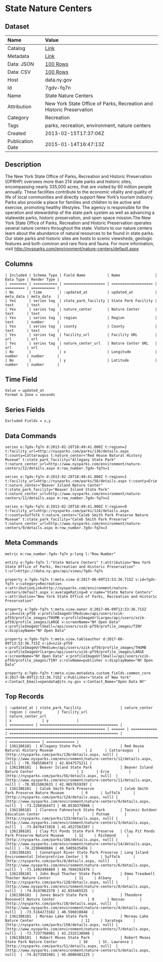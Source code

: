 # State Nature Centers

## Dataset

| Name | Value |
| :--- | :---- |
| Catalog | [Link](https://catalog.data.gov/dataset/state-nature-centers) |
| Metadata | [Link](https://data.ny.gov/api/views/7gdv-fq7n) |
| Data: JSON | [100 Rows](https://data.ny.gov/api/views/7gdv-fq7n/rows.json?max_rows=100) |
| Data: CSV | [100 Rows](https://data.ny.gov/api/views/7gdv-fq7n/rows.csv?max_rows=100) |
| Host | data.ny.gov |
| Id | 7gdv-fq7n |
| Name | State Nature Centers |
| Attribution | New York State Office of Parks, Recreation and Historic Preservation |
| Category | Recreation |
| Tags | parks, recreation, environment, nature centers |
| Created | 2013-02-15T17:37:06Z |
| Publication Date | 2015-01-14T16:47:13Z |

## Description

The New York State Office of Parks, Recreation and Historic Preservation (OPRHP) oversees more than 214 state parks and historic sites, encompassing nearly 335,000 acres, that are visited by 60 million people annually. These facilities contribute to the economic vitality and quality of life of local communities and directly support New York’s tourism industry. Parks also provide a place for families and children to be active and exercise, promoting healthy lifestyles. The agency is responsible for the operation and stewardship of the state park system as well as advancing a statewide parks, historic preservation, and open space mission.The New York State Office of Parks, Recreation and Historic Preservation operates several nature centers throughout the state. Visitors to our nature centers learn about the abundance of natural resources to be found in state parks. Our state parks and historic sites are hosts to scenic viewsheds, geologic features and both common and rare flora and fauna. For more information, visit http://nysparks.com/environment/nature-centers/default.aspx

## Columns

```ls
| Included | Schema Type | Field Name          | Name                | Data Type | Render Type |
| ======== | =========== | =================== | =================== | ========= | =========== |
| No       | time        | :updated_at         | updated_at          | meta_data | meta_data   |
| Yes      | series tag  | state_park_facility | State Park Facility | text      | text        |
| Yes      | series tag  | nature_center       | Nature Center       | text      | text        |
| Yes      | series tag  | region              | Region              | text      | number      |
| Yes      | series tag  | county              | County              | text      | text        |
| Yes      | series tag  | facility_url        | Facility URL        | url       | url         |
| Yes      | series tag  | nature_center_url   | Nature Center URL   | url       | url         |
| No       |             | x                   | Longitude           | number    | number      |
| No       |             | y                   | Latitude            | number    | number      |
```

## Time Field

```ls
Value = updated_at
Format & Zone = seconds
```

## Series Fields

```ls
Excluded Fields = x,y
```

## Data Commands

```ls
series e:7gdv-fq7n d:2013-02-20T18:49:41.000Z t:region=2 t:facility_url=http://nysparks.com/parks/136/details.aspx t:county=Cattaraugus t:nature_center="Red House Natural History Museum" t:state_park_facility="Allegany State Park" t:nature_center_url=http://www.nysparks.com/environment/nature-centers/12/details.aspx m:row_number.7gdv-fq7n=1

series e:7gdv-fq7n d:2013-02-20T18:49:41.000Z t:region=1 t:facility_url=http://nysparks.com/parks/56/details.aspx t:county=Erie t:nature_center="Beaver Island Nature Center" t:state_park_facility="Beaver Island State Park" t:nature_center_url=http://www.nysparks.com/environment/nature-centers/11/details.aspx m:row_number.7gdv-fq7n=2

series e:7gdv-fq7n d:2013-02-20T18:49:41.000Z t:region=9 t:facility_url=http://nysparks.com/parks/124/details.aspx t:county=Suffolk t:nature_center="Caleb Smith Park Preserve Nature Museum" t:state_park_facility="Caleb Smith Park Preserve" t:nature_center_url=http://www.nysparks.com/environment/nature-centers/9/details.aspx m:row_number.7gdv-fq7n=3
```

## Meta Commands

```ls
metric m:row_number.7gdv-fq7n p:long l:"Row Number"

entity e:7gdv-fq7n l:"State Nature Centers" t:attribution="New York State Office of Parks, Recreation and Historic Preservation" t:url=https://data.ny.gov/api/views/7gdv-fq7n

property e:7gdv-fq7n t:meta.view d:2017-06-09T13:53:36.715Z v:id=7gdv-fq7n v:category=Recreation v:attributionLink=http://nysparks.com/environment/nature-centers/default.aspx v:averageRating=0 v:name="State Nature Centers" v:attribution="New York State Office of Parks, Recreation and Historic Preservation"

property e:7gdv-fq7n t:meta.view.owner d:2017-06-09T13:53:36.715Z v:id=xzik-pf59 v:profileImageUrlMedium=/api/users/xzik-pf59/profile_images/THUMB v:profileImageUrlLarge=/api/users/xzik-pf59/profile_images/LARGE v:screenName="NY Open Data" v:profileImageUrlSmall=/api/users/xzik-pf59/profile_images/TINY v:displayName="NY Open Data"

property e:7gdv-fq7n t:meta.view.tableauthor d:2017-06-09T13:53:36.715Z v:id=xzik-pf59 v:profileImageUrlMedium=/api/users/xzik-pf59/profile_images/THUMB v:profileImageUrlLarge=/api/users/xzik-pf59/profile_images/LARGE v:screenName="NY Open Data" v:profileImageUrlSmall=/api/users/xzik-pf59/profile_images/TINY v:roleName=publisher v:displayName="NY Open Data"

property e:7gdv-fq7n t:meta.view.metadata.custom_fields.common_core d:2017-06-09T13:53:36.715Z v:Publisher="State of New York" v:Contact_Email=opendata@its.ny.gov v:Contact_Name="Open Data NY"
```

## Top Records

```ls
| :updated_at | state_park_facility                  | nature_center                                  | region | county       | facility_url                                       | nature_center_url                                                          | x              | y             | 
| =========== | ==================================== | ============================================== | ====== | ============ | ================================================== | ========================================================================== | ============== | ============= | 
| 1361386181  | Allegany State Park                  | Red House Natural History Museum               | 2      | Cattaraugus  | [http://nysparks.com/parks/136/details.aspx, null] | [http://www.nysparks.com/environment/nature-centers/12/details.aspx, null] | -78.7685586473 | 42.0547575211 | 
| 1361386181  | Beaver Island State Park             | Beaver Island Nature Center                    | 1      | Erie         | [http://nysparks.com/parks/56/details.aspx, null]  | [http://www.nysparks.com/environment/nature-centers/11/details.aspx, null] | -78.9531063633 | 42.9657659397 | 
| 1361386181  | Caleb Smith Park Preserve            | Caleb Smith Park Preserve Nature Museum        | 9      | Suffolk      | [http://nysparks.com/parks/124/details.aspx, null] | [http://www.nysparks.com/environment/nature-centers/9/details.aspx, null]  | -73.2260164473 | 40.8530379808 | 
| 1361386181  | Clarence Fahnestock State Park       | Taconic Outdoor Education Center               | 7      | Putnam       | [http://nysparks.com/parks/133/details.aspx, null] | [http://www.nysparks.com/environment/nature-centers/3/details.aspx, null]  | -73.8476473928 | 41.4527563307 | 
| 1361386181  | Clay Pit Ponds State Park Preserve   | Clay Pit Ponds Park Preserve Nature Museum     | 12     | Richmond     | [http://nysparks.com/parks/166/details.aspx, null] | [http://www.nysparks.com/environment/nature-centers/14/details.aspx, null] | -74.2290460884 | 40.5405635456 | 
| 1361386181  | Connetquot River State Park Preserve | Long Island Environmental Interpretrive Center | 9      | Suffolk      | [http://nysparks.com/parks/8/details.aspx, null]   | [http://www.nysparks.com/environment/nature-centers/6/details.aspx, null]  | -73.1492496889 | 40.7694292476 | 
| 1361386181  | John Boyd Thacher State Park         | Emma Treadwell Thacher Nature Center           | 11     | Albany       | [http://nysparks.com/parks/128/details.aspx, null] | [http://www.nysparks.com/environment/nature-centers/8/details.aspx, null]  | -74.0147061578 | 42.655465525  | 
| 1361386181  | Jones Beach State Park               | Theodore Roosevelt Nature Center               | 9      | Nassau       | [http://nysparks.com/parks/10/details.aspx, null]  | [http://www.nysparks.com/environment/nature-centers/4/details.aspx, null]  | -73.5164273182 | 40.596010848  | 
| 1361386181  | Moreau Lake State Park               | Moreau Lake Nature Center                      | 11     | Saratoga     | [http://nysparks.com/parks/150/details.aspx, null] | [http://www.nysparks.com/environment/nature-centers/7/details.aspx, null]  | -73.7337768981 | 43.2332136686 | 
| 1361386181  | Robert Moses State Park              | Robert Moses State Park Nature Center          | 10     | St. Lawrence | [http://nysparks.com/parks/51/details.aspx, null]  | [http://www.nysparks.com/environment/nature-centers/5/details.aspx, null]  | -74.8273503481 | 45.0006401225 | 
```
